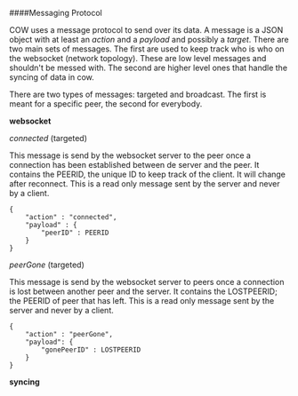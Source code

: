 ####Messaging Protocol

COW uses a message protocol to send over its data. A message is a JSON object with at least an _action_ and a _payload_ and possibly a _target_. There are two main sets of messages. The first are used to keep track who is who on the websocket (network topology). These are low level messages and shouldn't be messed with. The second are higher level ones that handle the syncing of data in cow.

There are two types of messages: targeted and broadcast. The first is meant for a specific peer, the second for everybody.

**websocket**

*connected* (targeted)

This message is send by the websocket server to the peer once a connection has been established between de server and the peer. It contains the PEERID, the unique ID to keep track of the client. It will change after reconnect. This is a read only message sent by the server and never by a client.

```
{
    "action" : "connected",
    "payload" : {
        "peerID" : PEERID
    }
}
```

*peerGone* (targeted)

This message is send by the websocket server to peers once a connection is lost between another peer and the server. It contains the LOSTPEERID; the PEERID of peer that has left. This is a read only message sent by the server and never by a client.

```
{
    "action" : "peerGone",
    "payload": { 
        "gonePeerID" : LOSTPEERID
    }
}
```

**syncing**

